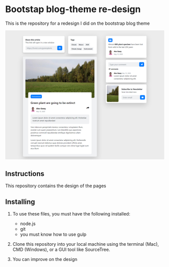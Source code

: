 # Bootstap blog-theme re-design

This is the repository for a redesign I did on the bootstrap blog theme

![screenshot](https://github.com/benrichebo/blog/blob/master/dist/images/blog%20screencapture.png)

## Instructions

This repository contains the design of the pages

## Installing

1. To use these files, you must have the following installed:

   - node.js
   - git
   - you must know how to use gulp

2. Clone this repository into your local machine using the terminal (Mac), CMD (Windows), or a GUI tool like SourceTree.

3. You can improve on the design
